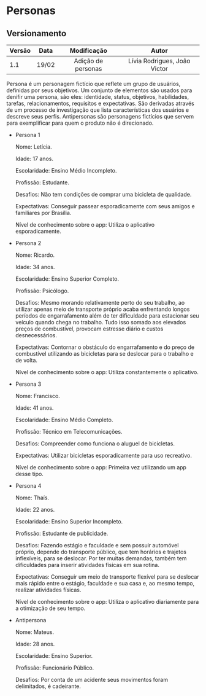 # Personas

## Versionamento

| Versão | Data | Modificação | Autor |
|-|-|:-:|:-:|
| 1.1 | 19/02 | Adição de personas | Lívia Rodrigues, João Victor |

Persona é um personagem fictício que reflete um grupo de usuários, definidas por seus objetivos. Um conjunto de elementos são usados para denifir uma persona, são eles: identidade, status, objetivos, habilidades, tarefas, relacionamentos, requisitos e expectativas. São derivadas através de um processo de investigação que lista características dos usuários e descreve seus perfis. Antipersonas são personagens fictícios que servem para exemplificar para quem o produto não é direcionado.

* Persona 1

  Nome: Letícia.
  
  Idade: 17 anos.
  
  Escolaridade: Ensino Médio Incompleto.
  
  Profissão: Estudante.
  
  Desafios: Não tem condições de comprar uma bicicleta de qualidade.
  
  Expectativas: Conseguir passear esporadicamente com seus amigos e familiares por Brasília.
  
  Nível de conhecimento sobre o app: Utiliza o aplicativo esporadicamente.

* Persona 2

  Nome: Ricardo.

  Idade: 34 anos.

  Escolaridade: Ensino Superior Completo.

  Profissão: Psicólogo.

  Desafios: Mesmo morando relativamente perto do seu trabalho, ao utilizar apenas meio de transporte próprio acaba enfrentando longos períodos de engarrafamento além de ter dificuldade para estacionar seu veículo quando chega no trabalho. Tudo isso somado aos elevados preços de combustível, provocam estresse diário e custos desnecessários.

  Expectativas: Contornar o obstáculo do engarrafamento e do preço de combustível utilizando as bicicletas para se deslocar para o trabalho e de volta.

  Nível de conhecimento sobre o app: Utiliza constantemente o aplicativo.

* Persona 3

  Nome: Francisco.

  Idade: 41 anos.

  Escolaridade: Ensino Médio Completo.

  Profissão: Técnico em Telecomunicações.

  Desafios: Compreender como funciona o aluguel de bicicletas.

  Expectativas: Utilizar bicicletas esporadicamente para uso recreativo.

  Nível de conhecimento sobre o app: Primeira vez utilizando um app desse tipo.

* Persona 4

  Nome: Thaís.

  Idade: 22 anos.

  Escolaridade: Ensino Superior Incompleto.

  Profissão: Estudante de publicidade.

  Desafios: Fazendo estágio e faculdade e sem possuir automóvel próprio, depende do transporte público, que tem horários e trajetos inflexíveis, para se deslocar. Por ter muitas demandas, também tem dificuldades para inserir atividades físicas em sua rotina.
  
  Expectativas:  Conseguir um meio de transporte flexível para se deslocar mais rápido entre o estágio, faculdade e sua casa e, ao mesmo tempo, realizar atividades físicas.
  
  Nível de conhecimento sobre o app: Utiliza o aplicativo diariamente para a otimização de seu tempo.

* Antipersona

  Nome: Mateus.
  
  Idade: 28 anos.
  
  Escolaridade: Ensino Superior.
  
  Profissão: Funcionário Público.

  Desafios: Por conta de um acidente seus movimentos foram delimitados, é cadeirante.
